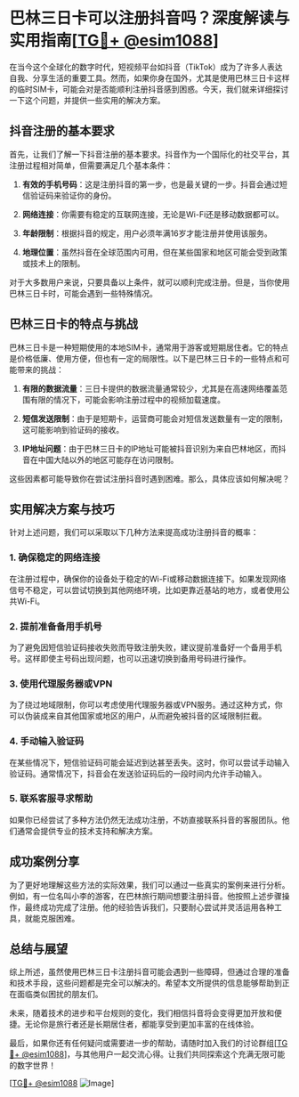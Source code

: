 # 巴林三日卡可以注册抖音吗？深度解读与实用指南[[TG💪+ @esim1088](https://t.me/s/esim1088)]

在当今这个全球化的数字时代，短视频平台如抖音（TikTok）成为了许多人表达自我、分享生活的重要工具。然而，如果你身在国外，尤其是使用巴林三日卡这样的临时SIM卡，可能会对是否能顺利注册抖音感到困惑。今天，我们就来详细探讨一下这个问题，并提供一些实用的解决方案。

## 抖音注册的基本要求

首先，让我们了解一下抖音注册的基本要求。抖音作为一个国际化的社交平台，其注册过程相对简单，但需要满足几个基本条件：

1. **有效的手机号码**：这是注册抖音的第一步，也是最关键的一步。抖音会通过短信验证码来验证你的身份。
   
2. **网络连接**：你需要有稳定的互联网连接，无论是Wi-Fi还是移动数据都可以。

3. **年龄限制**：根据抖音的规定，用户必须年满16岁才能注册并使用该服务。

4. **地理位置**：虽然抖音在全球范围内可用，但在某些国家和地区可能会受到政策或技术上的限制。

对于大多数用户来说，只要具备以上条件，就可以顺利完成注册。但是，当你使用巴林三日卡时，可能会遇到一些特殊情况。

## 巴林三日卡的特点与挑战

巴林三日卡是一种短期使用的本地SIM卡，通常用于游客或短期居住者。它的特点是价格低廉、使用方便，但也有一定的局限性。以下是巴林三日卡的一些特点和可能带来的挑战：

1. **有限的数据流量**：三日卡提供的数据流量通常较少，尤其是在高速网络覆盖范围有限的情况下，可能会影响注册过程中的视频加载速度。

2. **短信发送限制**：由于是短期卡，运营商可能会对短信发送数量有一定的限制，这可能影响到验证码的接收。

3. **IP地址问题**：由于巴林三日卡的IP地址可能被抖音识别为来自巴林地区，而抖音在中国大陆以外的地区可能存在访问限制。

这些因素都可能导致你在尝试注册抖音时遇到困难。那么，具体应该如何解决呢？

## 实用解决方案与技巧

针对上述问题，我们可以采取以下几种方法来提高成功注册抖音的概率：

### 1. 确保稳定的网络连接

在注册过程中，确保你的设备处于稳定的Wi-Fi或移动数据连接下。如果发现网络信号不稳定，可以尝试切换到其他网络环境，比如更靠近基站的地方，或者使用公共Wi-Fi。

### 2. 提前准备备用手机号

为了避免因短信验证码接收失败而导致注册失败，建议提前准备好一个备用手机号。这样即使主号码出现问题，也可以迅速切换到备用号码进行操作。

### 3. 使用代理服务器或VPN

为了绕过地域限制，你可以考虑使用代理服务器或VPN服务。通过这种方式，你可以伪装成来自其他国家或地区的用户，从而避免被抖音的区域限制拦截。

### 4. 手动输入验证码

在某些情况下，短信验证码可能会延迟到达甚至丢失。这时，你可以尝试手动输入验证码。通常情况下，抖音会在发送验证码后的一段时间内允许手动输入。

### 5. 联系客服寻求帮助

如果你已经尝试了多种方法仍然无法成功注册，不妨直接联系抖音的客服团队。他们通常会提供专业的技术支持和解决方案。

## 成功案例分享

为了更好地理解这些方法的实际效果，我们可以通过一些真实的案例来进行分析。例如，有一位名叫小李的游客，在巴林旅行期间想要注册抖音。他按照上述步骤操作，最终成功完成了注册。他的经验告诉我们，只要耐心尝试并灵活运用各种工具，就能克服困难。

## 总结与展望

综上所述，虽然使用巴林三日卡注册抖音可能会遇到一些障碍，但通过合理的准备和技术手段，这些问题都是完全可以解决的。希望本文所提供的信息能够帮助到正在面临类似困扰的朋友们。

未来，随着技术的进步和平台规则的变化，我们相信抖音将会变得更加开放和便捷。无论你是旅行者还是长期居住者，都能享受到更加丰富的在线体验。

最后，如果你还有任何疑问或需要进一步的帮助，请随时加入我们的讨论群组[[TG💪+ @esim1088](https://t.me/s/esim1088)]，与其他用户一起交流心得。让我们共同探索这个充满无限可能的数字世界！

[[TG💪+ @esim1088](https://t.me/s/esim1088) ![Image](https://i.postimg.cc/4NQfJmqS/Snipaste-2025-05-13-00-14-12.png)]